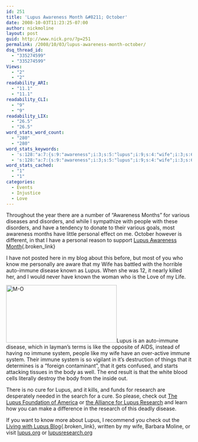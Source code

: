 ```yaml
---
id: 251
title: 'Lupus Awareness Month &#8211; October'
date: 2008-10-03T11:23:25-07:00
author: nickmoline
layout: post
guid: http://www.nick.pro/?p=251
permalink: /2008/10/03/lupus-awareness-month-october/
dsq_thread_id:
  - "335274599"
  - "335274599"
Views:
  - "2"
  - "2"
readability_ARI:
  - "11.1"
  - "11.1"
readability_CLI:
  - "9"
  - "9"
readability_LIX:
  - "26.5"
  - "26.5"
word_stats_word_count:
  - "280"
  - "280"
word_stats_keywords:
  - 's:128:"a:7:{s:9:"awareness";i:3;s:5:"lupus";i:9;s:4:"wife";i:3;s:6:"immune";i:5;s:7:"disease";i:3;s:6:"system";i:3;s:8:"research";i:3;}";'
  - 's:128:"a:7:{s:9:"awareness";i:3;s:5:"lupus";i:9;s:4:"wife";i:3;s:6:"immune";i:5;s:7:"disease";i:3;s:6:"system";i:3;s:8:"research";i:3;}";'
word_stats_cached:
  - "1"
  - "1"
categories:
  - Events
  - Injustice
  - Love
---
```

Throughout the year there are a number of &#8220;Awareness Months&#8221; for various diseases and disorders, and while I sympathize with people with these disorders, and have a tendency to donate to their various goals, most awareness months have little personal effect on me. October however is different, in that I have a personal reason to support [Lupus Awareness Month](http://www.livingwithlupusblog.com/2008/10/october-is-lupus-awareness-month/){.broken_link}

I have not posted here in my blog about this before, but most of you who know me personally are aware that my Wife has battled with the horrible auto-immune disease known as Lupus. When she was 12, it nearly killed her, and I would never have known the woman who is the Love of my Life.

[<img src="https://i2.wp.com/www.nick.pro/wp-content/uploads/2008/10/m-o-300x156.png?resize=300%2C156&#038;ssl=1" title="M-O" alt="M-O" width="300" height="156" class="alignright size-medium wp-image-252" data-recalc-dims="1" />](http://adisney.go.com/disneyvideos/animatedfilms/wall-e/)Lupus is an auto-immune disease, which in layman&#8217;s terms is like the opposite of AIDS, instead of having no immune system, people like my wife have an over-active immune system. Their immune system is so vigilant in it&#8217;s destruction of things that it determines is a &#8220;foreign contaminant&#8221;, that it gets confused, and starts attacking tissues in the body as well. The end result is that the white blood cells literally destroy the body from the inside out.

There is no cure for Lupus, and it kills, and funds for research are desperately needed in the search for a cure. So please, check out [The Lupus Foundation of America](http://www.lupus.org/) or [the Alliance for Lupus Research](http://www.lupusresearch.org/) and learn how you can make a difference in the research of this deadly disease.

If you want to know more about Lupus, I recommend you check out the [Living with Lupus Blog](http://www.livingwithlupusblog.com/){.broken_link}, written by my wife, Barbara Moline, or visit [lupus.org](http://www.lupus.org/) or [lupusresearch.org](http://www.lupusresearch.org/)